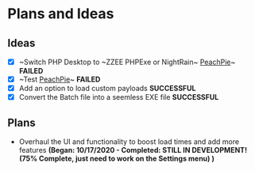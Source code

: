 # Plans and Ideas

## Ideas
- [X] ~Switch PHP Desktop to ~ZZEE PHPExe or NightRain~ [PeachPie](https://www.peachpie.io/)~ **FAILED**
- [X] ~Test [PeachPie](https://www.peachpie.io/)~ **FAILED**
- [X] Add an option to load custom payloads **SUCCESSFUL**
- [X] Convert the Batch file into a seemless EXE file **SUCCESSFUL**

## Plans
- Overhaul the UI and functionality to boost load times and add more features
**(Began: 10/17/2020 - Completed: STILL IN DEVELOPMENT! (75% Complete, just need to work on the Settings menu) )**
